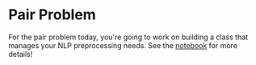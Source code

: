 # Pair Problem

For the pair problem today, you're going to work on building a class that manages your NLP preprocessing needs. See the [notebook](./nlp_pipeline_pair_student.ipynb) for more details!
